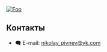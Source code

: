 [![Foo](https://img.shields.io/badge/Nuvoton-%20Programming-brightgreen.svg?style=social&logo=telegram&color=blue)](https://t.me/nuvoton_programming) 

## Контакты  
* :left_speech_bubble: E-mail:  nikolay_pivnev@vk.com   


